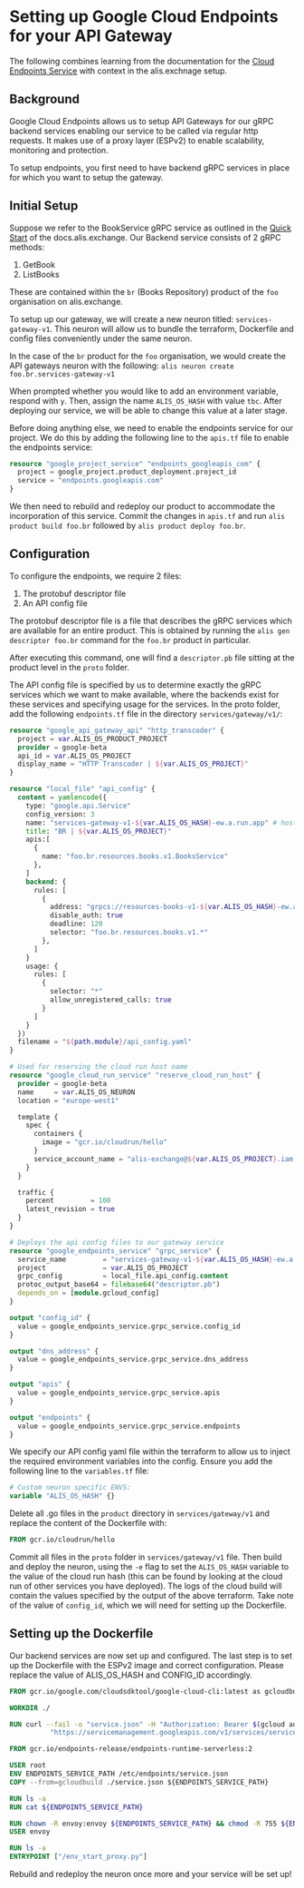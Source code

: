# Setting up Google Cloud Endpoints for your API Gateway

The following combines learning from the documentation for the [Cloud Endpoints Service](https://cloud.google.com/endpoints/docs) with context in the alis.exchnage setup.

## Background
Google Cloud Endpoints allows us to setup API Gateways for our gRPC backend services enabling our service to be called via regular http requests. 
It makes use of a proxy layer (ESPv2) to enable scalability, monitoring and protection.

To setup endpoints, you first need to have backend gRPC services in place for which you want to setup the gateway.

## Initial Setup
Suppose we refer to the BookService gRPC service as outlined in the [Quick Start](https://docs.alis.exchange/getting-started/quick-start.html) of the docs.alis.exchange.
Our Backend service consists of 2 gRPC methods:
1. GetBook
2. ListBooks

These are contained within the `br` (Books Repository) product of the `foo` organisation on alis.exchange.

To setup up our gateway, we will create a new neuron titled: `services-gateway-v1`. This neuron will allow us to bundle the terraform, Dockerfile and config files conveniently under the same neuron.

In the case of the `br` product for the `foo` organisation, we would create the API gateways neuron with the following:
`alis neuron create foo.br.services-gateway-v1`

When prompted whether you would like to add an environment variable, respond with `y`. Then, assign the name `ALIS_OS_HASH` with value `tbc`. After deploying our service, we will be able to change this value at a later stage.

Before doing anything else, we need to enable the endpoints service for our project. We do this by adding the following line to the `apis.tf` file to enable the endpoints service:
```terraform
resource "google_project_service" "endpoints_googleapis_com" {
  project = google_project.product_deployment.project_id
  service = "endpoints.googleapis.com"
}
```

We then need to rebuild and redeploy our product to accommodate the incorporation of this service. Commit the changes in `apis.tf` and run `alis product build foo.br` followed by `alis product deploy foo.br`.

## Configuration
To configure the endpoints, we require 2 files:
1. The protobuf descriptor file
2. An API config file

The protobuf descriptor file is a file that describes the gRPC services which are available for an entire product. This is obtained 
by running the `alis gen descriptor foo.br` command for the `foo.br` product in particular.

After executing this command, one will find a `descriptor.pb` file sitting at the product level in the `proto` folder.  

The API config file is specified by us to determine exactly the gRPC services which we want to make available, where the backends exist for these services and specifying usage for the services. In the proto folder, add the following `endpoints.tf` file in the directory `services/gateway/v1/`:
```terraform
resource "google_api_gateway_api" "http_transcoder" {
  project = var.ALIS_OS_PRODUCT_PROJECT
  provider = google-beta
  api_id = var.ALIS_OS_PROJECT
  display_name = "HTTP Transcoder | ${var.ALIS_OS_PROJECT}"
}

resource "local_file" "api_config" {
  content = yamlencode({
    type: "google.api.Service"
    config_version: 3
    name: "services-gateway-v1-${var.ALIS_OS_HASH}-ew.a.run.app" # host name
    title: "BR | ${var.ALIS_OS_PROJECT}"
    apis:[
      {
        name: "foo.br.resources.books.v1.BooksService"
      },
    ]
    backend: {
      rules: [
        {
          address: "grpcs://resources-books-v1-${var.ALIS_OS_HASH}-ew.a.run.app"
          disable_auth: true
          deadline: 120
          selector: "foo.br.resources.books.v1.*"
        },
      ]
    }
    usage: {
      rules: [
        {
          selector: "*"
          allow_unregistered_calls: true
        }
      ]
    }
  })
  filename = "${path.module}/api_config.yaml"
}

# Used for reserving the cloud run host name
resource "google_cloud_run_service" "reserve_cloud_run_host" {
  provider = google-beta
  name     = var.ALIS_OS_NEURON
  location = "europe-west1"

  template {
    spec {
      containers {
        image = "gcr.io/cloudrun/hello"
      }
      service_account_name = "alis-exchange@${var.ALIS_OS_PROJECT}.iam.gserviceaccount.com"
    }
  }

  traffic {
    percent         = 100
    latest_revision = true
  }
}

# Deploys the api config files to our gateway service
resource "google_endpoints_service" "grpc_service" {
  service_name         = "services-gateway-v1-${var.ALIS_OS_HASH}-ew.a.run.app"
  project              = var.ALIS_OS_PROJECT
  grpc_config          = local_file.api_config.content
  protoc_output_base64 = filebase64("descriptor.pb")
  depends_on = [module.gcloud_config]
}

output "config_id" {
  value = google_endpoints_service.grpc_service.config_id
}

output "dns_address" {
  value = google_endpoints_service.grpc_service.dns_address
}

output "apis" {
  value = google_endpoints_service.grpc_service.apis
}

output "endpoints" {
  value = google_endpoints_service.grpc_service.endpoints
}
```

We specify our API config yaml file within the terraform to allow us to inject the required environment variables into the config. Ensure you add the following line to the `variables.tf` file:
```terraform
# Custom neuron specific ENVS:
variable "ALIS_OS_HASH" {}
```
Delete all .go files in the `product` directory in `services/gateway/v1` and replace the content of the Dockerfile with:
```dockerfile
FROM gcr.io/cloudrun/hello
```

Commit all files in the `proto` folder in `services/gateway/v1` file. Then build and deploy the neuron, using the `-e` flag to set the `ALIS_OS_HASH` variable to the value of the cloud run hash (this can be found by looking at the cloud run of other services you have deployed).
The logs of the cloud build will contain the values specified by the output of the above terraform. Take note of the value of `config_id`, which we will need for setting up the Dockerfile.
## Setting up the Dockerfile
Our backend services are now set up and configured. The last step is to set up the Dockerfile with the ESPv2 image and correct configuration. Please replace the value of ALIS_OS_HASH and CONFIG_ID accordingly.

```dockerfile
FROM gcr.io/google.com/cloudsdktool/google-cloud-cli:latest as gcloudbuild

WORKDIR ./

RUN curl --fail -o "service.json" -H "Authorization: Bearer $(gcloud auth print-access-token)" \
          "https://servicemanagement.googleapis.com/v1/services/services-gateway-v1-{ALIS_OS_HASH}-ew.a.run.app/configs/{CONFIG_ID}?view=FULL"

FROM gcr.io/endpoints-release/endpoints-runtime-serverless:2

USER root
ENV ENDPOINTS_SERVICE_PATH /etc/endpoints/service.json
COPY --from=gcloudbuild ./service.json ${ENDPOINTS_SERVICE_PATH}

RUN ls -a
RUN cat ${ENDPOINTS_SERVICE_PATH}

RUN chown -R envoy:envoy ${ENDPOINTS_SERVICE_PATH} && chmod -R 755 ${ENDPOINTS_SERVICE_PATH}
USER envoy

RUN ls -a
ENTRYPOINT ["/env_start_proxy.py"]
```

Rebuild and redeploy the neuron once more and your service will be set up!
